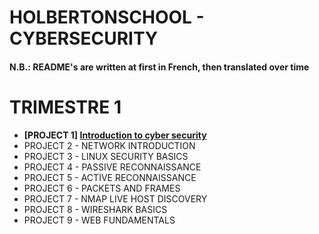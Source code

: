 # HOLBERTONSCHOOL - CYBERSECURITY
#### N.B.: README's are written at first in French, then translated over time


# TRIMESTRE 1
- **[PROJECT 1] [Introduction to cyber security](https://github.com/KillianBHV/holbertonschool-cyber_security/tree/main/cybersecurity_basics/0x00_introduction_cybersecurity)**
- PROJECT 2 - NETWORK INTRODUCTION
- PROJECT 3 - LINUX SECURITY BASICS
- PROJECT 4 - PASSIVE RECONNAISSANCE
- PROJECT 5 - ACTIVE RECONNAISSANCE
- PROJECT 6 - PACKETS AND FRAMES
- PROJECT 7 - NMAP LIVE HOST DISCOVERY
- PROJECT 8 - WIRESHARK BASICS
- PROJECT 9 - WEB FUNDAMENTALS
